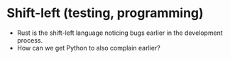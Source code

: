 # Shift-left (testing, programming)

* Rust is the shift-left language noticing bugs earlier in the development process.
* How can we get Python to also complain earlier?


